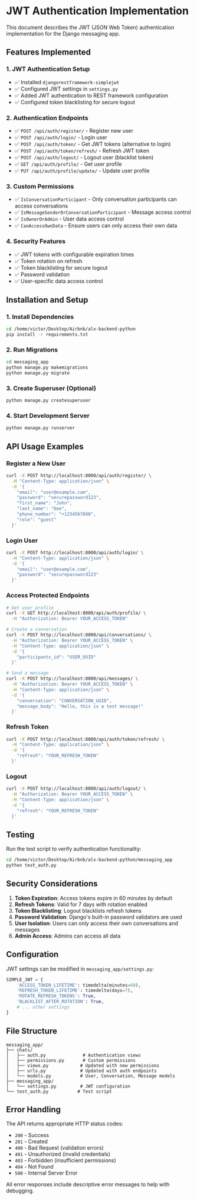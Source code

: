 # JWT Authentication Implementation

This document describes the JWT (JSON Web Token) authentication implementation for the Django messaging app.

## Features Implemented

### 1. JWT Authentication Setup
- ✅ Installed `djangorestframework-simplejwt`
- ✅ Configured JWT settings in `settings.py`
- ✅ Added JWT authentication to REST framework configuration
- ✅ Configured token blacklisting for secure logout

### 2. Authentication Endpoints
- ✅ `POST /api/auth/register/` - Register new user
- ✅ `POST /api/auth/login/` - Login user
- ✅ `POST /api/auth/token/` - Get JWT tokens (alternative to login)
- ✅ `POST /api/auth/token/refresh/` - Refresh JWT token
- ✅ `POST /api/auth/logout/` - Logout user (blacklist token)
- ✅ `GET /api/auth/profile/` - Get user profile
- ✅ `PUT /api/auth/profile/update/` - Update user profile

### 3. Custom Permissions
- ✅ `IsConversationParticipant` - Only conversation participants can access conversations
- ✅ `IsMessageSenderOrConversationParticipant` - Message access control
- ✅ `IsOwnerOrAdmin` - User data access control
- ✅ `CanAccessOwnData` - Ensure users can only access their own data

### 4. Security Features
- ✅ JWT tokens with configurable expiration times
- ✅ Token rotation on refresh
- ✅ Token blacklisting for secure logout
- ✅ Password validation
- ✅ User-specific data access control

## Installation and Setup

### 1. Install Dependencies
```bash
cd /home/victor/Desktop/Airbnb/alx-backend-python
pip install -r requirements.txt
```

### 2. Run Migrations
```bash
cd messaging_app
python manage.py makemigrations
python manage.py migrate
```

### 3. Create Superuser (Optional)
```bash
python manage.py createsuperuser
```

### 4. Start Development Server
```bash
python manage.py runserver
```

## API Usage Examples

### Register a New User
```bash
curl -X POST http://localhost:8000/api/auth/register/ \
  -H "Content-Type: application/json" \
  -d '{
    "email": "user@example.com",
    "password": "securepassword123",
    "first_name": "John",
    "last_name": "Doe",
    "phone_number": "+1234567890",
    "role": "guest"
  }'
```

### Login User
```bash
curl -X POST http://localhost:8000/api/auth/login/ \
  -H "Content-Type: application/json" \
  -d '{
    "email": "user@example.com",
    "password": "securepassword123"
  }'
```

### Access Protected Endpoints
```bash
# Get user profile
curl -X GET http://localhost:8000/api/auth/profile/ \
  -H "Authorization: Bearer YOUR_ACCESS_TOKEN"

# Create a conversation
curl -X POST http://localhost:8000/api/conversations/ \
  -H "Authorization: Bearer YOUR_ACCESS_TOKEN" \
  -H "Content-Type: application/json" \
  -d '{
    "participants_id": "USER_UUID"
  }'

# Send a message
curl -X POST http://localhost:8000/api/messages/ \
  -H "Authorization: Bearer YOUR_ACCESS_TOKEN" \
  -H "Content-Type: application/json" \
  -d '{
    "conversation": "CONVERSATION_UUID",
    "message_body": "Hello, this is a test message!"
  }'
```

### Refresh Token
```bash
curl -X POST http://localhost:8000/api/auth/token/refresh/ \
  -H "Content-Type: application/json" \
  -d '{
    "refresh": "YOUR_REFRESH_TOKEN"
  }'
```

### Logout
```bash
curl -X POST http://localhost:8000/api/auth/logout/ \
  -H "Authorization: Bearer YOUR_ACCESS_TOKEN" \
  -H "Content-Type: application/json" \
  -d '{
    "refresh": "YOUR_REFRESH_TOKEN"
  }'
```

## Testing

Run the test script to verify authentication functionality:

```bash
cd /home/victor/Desktop/Airbnb/alx-backend-python/messaging_app
python test_auth.py
```

## Security Considerations

1. **Token Expiration**: Access tokens expire in 60 minutes by default
2. **Refresh Tokens**: Valid for 7 days with rotation enabled
3. **Token Blacklisting**: Logout blacklists refresh tokens
4. **Password Validation**: Django's built-in password validators are used
5. **User Isolation**: Users can only access their own conversations and messages
6. **Admin Access**: Admins can access all data

## Configuration

JWT settings can be modified in `messaging_app/settings.py`:

```python
SIMPLE_JWT = {
    'ACCESS_TOKEN_LIFETIME': timedelta(minutes=60),
    'REFRESH_TOKEN_LIFETIME': timedelta(days=7),
    'ROTATE_REFRESH_TOKENS': True,
    'BLACKLIST_AFTER_ROTATION': True,
    # ... other settings
}
```

## File Structure

```
messaging_app/
├── chats/
│   ├── auth.py              # Authentication views
│   ├── permissions.py       # Custom permissions
│   ├── views.py            # Updated with new permissions
│   ├── urls.py             # Updated with auth endpoints
│   └── models.py           # User, Conversation, Message models
├── messaging_app/
│   └── settings.py         # JWT configuration
└── test_auth.py           # Test script
```

## Error Handling

The API returns appropriate HTTP status codes:
- `200` - Success
- `201` - Created
- `400` - Bad Request (validation errors)
- `401` - Unauthorized (invalid credentials)
- `403` - Forbidden (insufficient permissions)
- `404` - Not Found
- `500` - Internal Server Error

All error responses include descriptive error messages to help with debugging.
